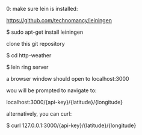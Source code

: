 0: make sure lein is installed:

https://github.com/technomancy/leiningen

$ sudo apt-get install leiningen

clone this git repository

$ cd http-weather

$ lein ring server

a browser window should open to localhost:3000

wou will be prompted to navigate to:

localhost:3000/{api-key}/{latitude}/{longitude}

alternatively, you can curl:

$ curl 127.0.0.1:3000/{api-key}/{latitude}/{longitude}

